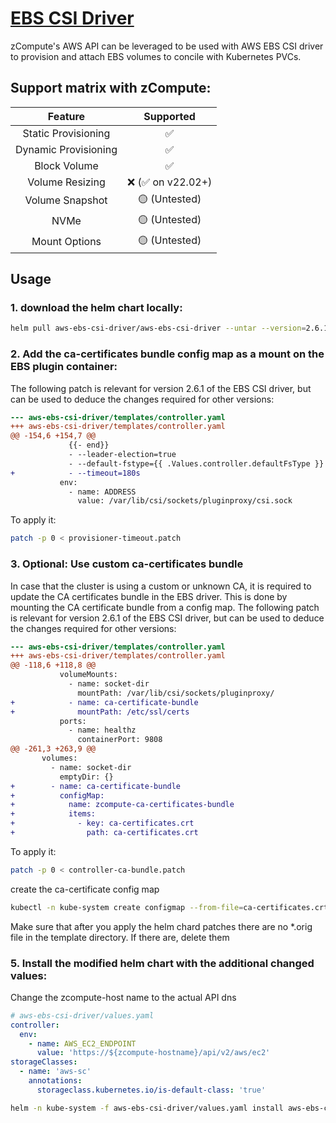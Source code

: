 # [EBS CSI Driver](https://github.com/kubernetes-sigs/aws-ebs-csi-driver)

zCompute's AWS API can be leveraged to be used with AWS EBS CSI driver to provision and attach EBS volumes to concile with Kubernetes PVCs.

## Support matrix with zCompute:

|       Feature        |     Supported      |
| :------------------: | :----------------: |
| Static Provisioning  |         ✅         |
| Dynamic Provisioning |         ✅         |
|     Block Volume     |         ✅         |
|   Volume Resizing    | ❌ (✅ on v22.02+) |
|   Volume Snapshot    |   🟡 (Untested)    |
|         NVMe         |   🟡 (Untested)    |
|    Mount Options     |   🟡 (Untested)    |

## Usage

### 1. download the helm chart locally:

```sh
helm pull aws-ebs-csi-driver/aws-ebs-csi-driver --untar --version=2.6.1
```

### 2. Add the ca-certificates bundle config map as a mount on the EBS plugin container:

The following patch is relevant for version 2.6.1 of the EBS CSI driver, but can be used to deduce the changes required for other versions:

```patch
--- aws-ebs-csi-driver/templates/controller.yaml
+++ aws-ebs-csi-driver/templates/controller.yaml
@@ -154,6 +154,7 @@
             {{- end}}
             - --leader-election=true
             - --default-fstype={{ .Values.controller.defaultFsType }}
+            - --timeout=180s
           env:
             - name: ADDRESS
               value: /var/lib/csi/sockets/pluginproxy/csi.sock
```

To apply it:

```sh
patch -p 0 < provisioner-timeout.patch
```

### 3. Optional: Use custom ca-certificates bundle

In case that the cluster is using a custom or unknown CA, it is required to update the CA certificates bundle in the EBS driver.
This is done by mounting the CA certificate bundle from a config map.
The following patch is relevant for version 2.6.1 of the EBS CSI driver, but can be used to deduce the changes required for other versions:

```patch
--- aws-ebs-csi-driver/templates/controller.yaml
+++ aws-ebs-csi-driver/templates/controller.yaml
@@ -118,6 +118,8 @@
           volumeMounts:
             - name: socket-dir
               mountPath: /var/lib/csi/sockets/pluginproxy/
+            - name: ca-certificate-bundle
+              mountPath: /etc/ssl/certs
           ports:
             - name: healthz
               containerPort: 9808
@@ -261,3 +263,9 @@
       volumes:
         - name: socket-dir
           emptyDir: {}
+        - name: ca-certificate-bundle
+          configMap:
+            name: zcompute-ca-certificates-bundle
+            items:
+              - key: ca-certificates.crt
+                path: ca-certificates.crt
```

To apply it:

```sh
patch -p 0 < controller-ca-bundle.patch
```

create the ca-certificate config map

```sh
kubectl -n kube-system create configmap --from-file=ca-certificates.crt zcompute-ca-certificates-bundle
```

Make sure that after you apply the helm chard patches there are no \*.orig file in the template directory.
If there are, delete them

### 5. Install the modified helm chart with the additional changed values:

Change the zcompute-host name to the actual API dns

```yaml
# aws-ebs-csi-driver/values.yaml
controller:
  env:
    - name: AWS_EC2_ENDPOINT
      value: 'https://${zcompute-hostname}/api/v2/aws/ec2'
storageClasses:
  - name: 'aws-sc'
    annotations:
      storageclass.kubernetes.io/is-default-class: 'true'
```

```sh
helm -n kube-system -f aws-ebs-csi-driver/values.yaml install aws-ebs-csi-driver aws-ebs-csi-driver/
```
